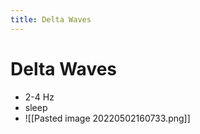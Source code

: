```yaml
---
title: Delta Waves
---
```


# Delta Waves
- 2-4 Hz 
- sleep
- ![[Pasted image 20220502160733.png]]


